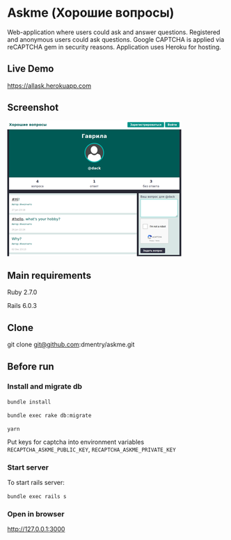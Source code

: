 # Askme (Хорошие вопросы)

Web-application where users could ask and answer questions. Registered and anonymous users could ask questions. Google CAPTCHA is applied via reCAPTCHA gem in security reasons. Application uses Heroku for hosting.

## Live Demo
https://allask.herokuapp.com

## Screenshot
![Application screenshot](https://github.com/dmentry/askme/blob/master/askme_screenshot.jpg)

## Main requirements
Ruby 2.7.0

Rails 6.0.3

## Clone
git clone git@github.com:dmentry/askme.git

## Before run
### Install and migrate db
```bundle install```

```bundle exec rake db:migrate```

```yarn```

Put keys for captcha into environment variables ```RECAPTCHA_ASKME_PUBLIC_KEY```, ```RECAPTCHA_ASKME_PRIVATE_KEY```

### Start server
To start rails server:

```bundle exec rails s```

### Open in browser

http://127.0.0.1:3000
